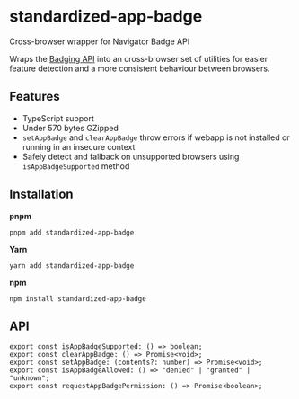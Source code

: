 # standardized-app-badge

Cross-browser wrapper for Navigator Badge API

Wraps the [Badging API](https://developer.mozilla.org/en-US/docs/Web/API/Badging_API)
into an cross-browser set of utilities for easier feature detection
and a more consistent behaviour between browsers.

## Features

- TypeScript support
- Under 570 bytes GZipped
- `setAppBadge` and `clearAppBadge` throw errors if webapp is not installed or running in an insecure context
- Safely detect and fallback on unsupported browsers using `isAppBadgeSupported` method

## Installation

**pnpm**

```pnpm
pnpm add standardized-app-badge
```

**Yarn**

```yarn
yarn add standardized-app-badge
```

**npm**

```npm
npm install standardized-app-badge
```

## API

```tsx
export const isAppBadgeSupported: () => boolean;
export const clearAppBadge: () => Promise<void>;
export const setAppBadge: (contents?: number) => Promise<void>;
export const isAppBadgeAllowed: () => "denied" | "granted" | "unknown";
export const requestAppBadgePermission: () => Promise<boolean>;
```